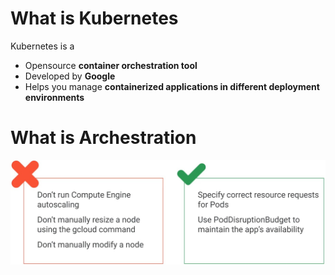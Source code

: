 # What is Kubernetes
Kubernetes is a
- Opensource **container orchestration tool**
- Developed by **Google**
- Helps you manage **containerized applications in different deployment environments**

# What is Archestration
![test](images/bestpractices_auto_scaling.jpg)
